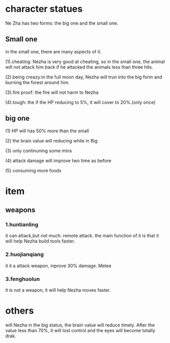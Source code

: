 # character statues
Ne Zha has two forms: the big one and the small one.

## Small one
in the small one, there are many aspects of it.

(1).cheating: Nezha is very good at cheating, so in the small one, the animal will not attack him back if he attacked the animals less than three hits.

(2).being creazy:in the full moon day, Nezha will trun into the big form and burning the forest around him.

(3).fire proof: the fire will not harm to Nezha

(4).tough: the if the HP reducing to 5%, it will cover to 20%.(only once) 

## big one
(1) HP will has 50% more than the small

(2) the brain value will reducing while in Big 

(3) only continuning some mins

(4) attack damage will improve two time as before

(5) consuming more foods

# item
## weapons
### 1.huntianling
it can attack,but not much. remote attack. the main function of it is that it will help Nezha build tools faster.
### 2.huojianqiang
it it a attack weapon, inprove 30% damage. Melee
### 3.fenghuolun
it is not a weapon, it will help Nezha moves faster.

# others
will Nezha in the big status, the brain value will reduce timely. After the value less than 70%, it will lost control and the eyes will become totally drak.

